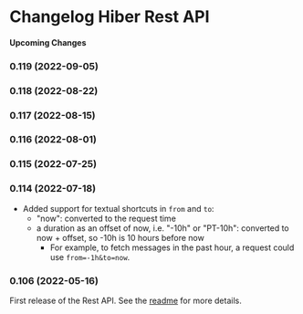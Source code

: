# Changelog Hiber Rest API

#### Upcoming Changes

### 0.119 (2022-09-05)

### 0.118 (2022-08-22)

### 0.117 (2022-08-15)

### 0.116 (2022-08-01)

### 0.115 (2022-07-25)

### 0.114 (2022-07-18)

- Added support for textual shortcuts in `from` and `to`:
  - "now": converted to the request time
  - a duration as an offset of now, i.e. "-10h" or "PT-10h": converted to now + offset, so -10h is 10 hours before now
    - For example, to fetch messages in the past hour, a request could use `from=-1h&to=now`.

### 0.106 (2022-05-16)

First release of the Rest API. See the [readme](./README.md) for more details.
